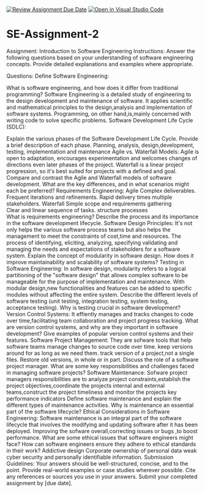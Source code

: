 [![Review Assignment Due Date](https://classroom.github.com/assets/deadline-readme-button-24ddc0f5d75046c5622901739e7c5dd533143b0c8e959d652212380cedb1ea36.svg)](https://classroom.github.com/a/-ucQIGTc)
[![Open in Visual Studio Code](https://classroom.github.com/assets/open-in-vscode-718a45dd9cf7e7f842a935f5ebbe5719a5e09af4491e668f4dbf3b35d5cca122.svg)](https://classroom.github.com/online_ide?assignment_repo_id=15239816&assignment_repo_type=AssignmentRepo)
# SE-Assignment-2
Assignment: Introduction to Software Engineering
Instructions:
Answer the following questions based on your understanding of software engineering concepts. Provide detailed explanations and examples where appropriate.

Questions:
Define Software Engineering:
 
What is software engineering, and how does it differ from traditional programming?
Software Engineering is a detailed study of engineering to the design development and maintenance of software.
It applies scientific and mathematical principles to the design,analysis and implementation of software systems.
Programming, on other hand,is,mainly concerned with writing code to solve specific problems.
Software Development Life Cycle (SDLC):

Explain the various phases of the Software Development Life Cycle. Provide a brief description of each phase.
Planning, analysis, design,development, testing, implementation and maintenance 
Agile vs. Waterfall Models:
Agile is open to adaptation, encourages experimentation and welcomes changes of directions even later phases of the project.
Waterfall is a linear project progression, so it's best suited for projects with a defined and goal.
Compare and contrast the Agile and Waterfall models of software development. What are the key differences, and in what scenarios might each be preferred?
Requirements Engineering:
Agile Complex deliverables.
Frequent iterations and refinements.
Rapid delivery times
multiple stakeholders.
Waterfall Simple scope and requirements gathering  
Clear and linear sequence of tasks.
structure processes  
What is requirements engineering? Describe the process and its importance in the software development lifecycle.
Software Design Principles:
It's not only helps the various software process teams but also helps the management to meet the constraints of cost,time and resources.
The process of identifying, eliciting, analyzing, specifying  validating and managing the needs and expectations of stakeholders for a  software system. 
Explain the concept of modularity in software design. How does it improve maintainability and scalability of software systems?
Testing in Software Engineering:
In software design, modularity refers to a logical partitioning of the "software design" that allows complex software to be manageable for the purpose of implementation and maintenance. 
With modular design,new functionalities and features can be added to specific modules without affecting the entire system. 
Describe the different levels of software testing (unit testing, integration testing, system testing, acceptance testing). Why is testing crucial in software development?
Version Control Systems:
It effiently manages and tracks changes to code over time,facilitating team collaboration and project progress tracking.
What are version control systems, and why are they important in software development? Give examples of popular version control systems and their features.
Software Project Management:
They are sofware  tools that help software teams manage changes to source code over time.
keep versions around for as long as we need them.
track version of a project,not a single files.
Restore old versions, in whole or in part.
Discuss the role of a software project manager. What are some key responsibilities and challenges faced in managing software projects?
Software Maintenance:
Sofware project managers responsibilities are to analyze project constraints,establish the project objectives,coordinate the projects internal and external teams,construct the project timeliness and monitor the projects key performance indicators 
Define software maintenance and explain the different types of maintenance activities. Why is maintenance an essential part of the software lifecycle?
Ethical Considerations in Software Engineering:
Software maintenance is an integral part of the software lifecycle that involves the modifying and updating  software  after it has been deployed.
Improving the sofware overall,correcting issues or bugs ,to boost performance. 
What are some ethical issues that software engineers might face? How can software engineers ensure they adhere to ethical standards in their work?
Addictive design
Corporate ownership of personal data
weak cyber security and personally identifiable information. 
Submission Guidelines:
Your answers should be well-structured, concise, and to the point.
Provide real-world examples or case studies wherever possible.
Cite any references or sources you use in your answers.
Submit your completed assignment by [due date].
